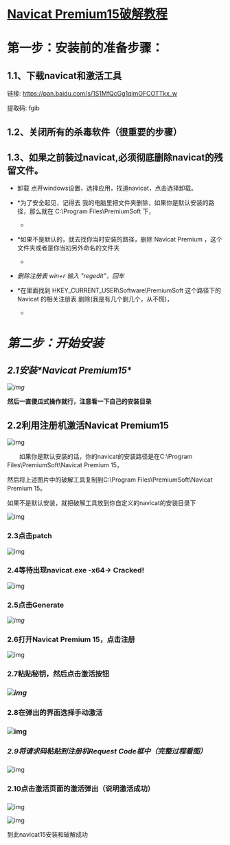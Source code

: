 # [Navicat Premium15破解教程](https://www.cnblogs.com/yunwangjun-python-520/p/13827824.html)

# 第一步：安装前的准备步骤：

## 1.1、下载navicat和激活工具

链接: https://pan.baidu.com/s/1S1MfQcGg1qimOFCOTTkx_w

提取码: fgib

 

## 1.2、关闭所有的杀毒软件（很重要的步骤）

 

## 1.3、如果之前装过navicat,必须彻底删除navicat的残留文件。

- 卸载  点开windows设置，选择应用，找道navicat，点击选择卸载。

- *为了安全起见，记得去 我的电脑里把文件夹删除，如果你是默认安装的路径，那么就在 C:\Program Files\PremiumSoft 下，

  *

- *如果不是默认的，就去找你当时安装的路径，删除 Navicat Premium ，这个文件夹或者是你当初另外命名的文件夹

  
  *

- *删除注册表   win+r 输入 "regedit"，回车*  

- *在里面找到 HKEY_CURRENT_USER\Software\PremiumSoft 这个路径下的 Navicat 的相关注册表 删除(我是有几个删几个，从不慌)，

  
  *

# *第二步：开始安装*

## *2.1安装\*Navicat Premium15**

*![img](Navicat使用教程.assets/1515661-20201016172038681-974578221.png)*

 

 

 

**然后一直傻瓜式操作就行，注意看一下自己的安装目录**

 

 

## **2.2利用注册机激活Navicat Premium15**

![img](Navicat使用教程.assets/1515661-20201016172338952-2144510911.png)

 

 

 

 

　　如果你是默认安装的话，你的navicat的安装路径是在C:\Program Files\PremiumSoft\Navicat Premium 15，

然后将上述图片中的破解工具复制到C:\Program Files\PremiumSoft\Navicat Premium 15。

如果不是默认安装，就把破解工具放到你自定义的navicat的安装目录下

 

![img](Navicat使用教程.assets/1515661-20201016173917662-942061366.png)

 

 

 

### 2.3点击patch

![img](Navicat使用教程.assets/1515661-20201016174224602-438153981.png)

 

 

 

 

 

### 2.4等待出现navicat.exe -x64-> Cracked!

![img](Navicat使用教程.assets/1515661-20201016174038164-1197958577.png)

 

 

 

### 2.5点击Generate

*![img](Navicat使用教程.assets/1515661-20201016174304634-1425286928.png)*

 

 

 

### 2.6打开Navicat Premium 15，点击注册

![img](Navicat使用教程.assets/1515661-20201016174330414-198671562.png)

 

 

### 2.7粘贴秘钥，然后点击**激活**按钮

### *![img](Navicat使用教程.assets/1515661-20201016174803251-1432051837.png)*

 

 

 

### 2.8在弹出的界面选择手动激活

###  ![img](Navicat使用教程.assets/1515661-20201016175035668-1066444247.png)

 

###  ***2.9将请求码粘贴到注册机Request Code框中（完整过程看图）***

###  

 ![img](Navicat使用教程.assets/1515661-20201016175110111-1091370166.png)

 

 

 

 

### 2.10点击激活页面的激活弹出（说明激活成功）

###  

 ![img](Navicat使用教程.assets/1515661-20201016175131239-1903104113.png)

 

 

 ![img](Navicat使用教程.assets/1515661-20201016175142273-131396732.png)

 

 

 到此navicat15安装和破解成功

 